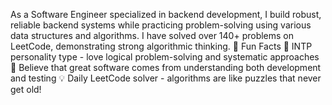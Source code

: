 As a Software Engineer specialized in backend development, I build robust, reliable backend systems while practicing problem-solving using various data structures and algorithms. I have solved over 140+ problems on LeetCode, demonstrating strong algorithmic thinking.
🌟 Fun Facts
🎯 INTP personality type - love logical problem-solving and systematic approaches
🚀 Believe that great software comes from understanding both development and testing
💡 Daily LeetCode solver - algorithms are like puzzles that never get old!
